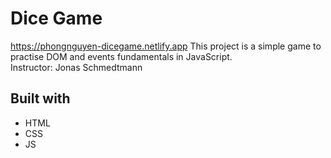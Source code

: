 # Dice Game

https://phongnguyen-dicegame.netlify.app
This project is a simple game to practise DOM and events fundamentals in JavaScript.  
Instructor: Jonas Schmedtmann

## Built with

- HTML
- CSS
- JS

